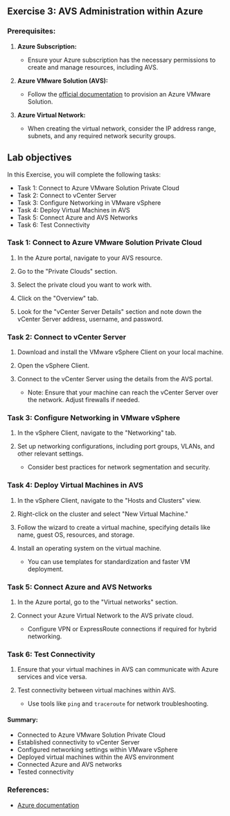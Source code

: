 ## Exercise 3: AVS Administration within Azure 

### Prerequisites:

1. **Azure Subscription:**
   - Ensure your Azure subscription has the necessary permissions to create and manage resources, including AVS.

2. **Azure VMware Solution (AVS):**
   - Follow the [official documentation](https://docs.microsoft.com/en-us/azure/azure-vmware/) to provision an Azure VMware Solution.

3. **Azure Virtual Network:**
   - When creating the virtual network, consider the IP address range, subnets, and any required network security groups.

## Lab objectives

In this Exercise, you will complete the following tasks:

+ Task 1: Connect to Azure VMware Solution Private Cloud
+ Task 2: Connect to vCenter Server 
+ Task 3: Configure Networking in VMware vSphere
+ Task 4: Deploy Virtual Machines in AVS
+ Task 5: Connect Azure and AVS Networks
+ Task 6: Test Connectivity

### Task 1: Connect to Azure VMware Solution Private Cloud

1. In the Azure portal, navigate to your AVS resource.

2. Go to the "Private Clouds" section.

3. Select the private cloud you want to work with.

4. Click on the "Overview" tab.

5. Look for the "vCenter Server Details" section and note down the vCenter Server address, username, and password.

### Task 2: Connect to vCenter Server

1. Download and install the VMware vSphere Client on your local machine.

2. Open the vSphere Client.

3. Connect to the vCenter Server using the details from the AVS portal.

   - Note: Ensure that your machine can reach the vCenter Server over the network. Adjust firewalls if needed.

### Task 3: Configure Networking in VMware vSphere

1. In the vSphere Client, navigate to the "Networking" tab.

2. Set up networking configurations, including port groups, VLANs, and other relevant settings.

   - Consider best practices for network segmentation and security.

### Task 4: Deploy Virtual Machines in AVS

1. In the vSphere Client, navigate to the "Hosts and Clusters" view.

2. Right-click on the cluster and select "New Virtual Machine."

3. Follow the wizard to create a virtual machine, specifying details like name, guest OS, resources, and storage.

4. Install an operating system on the virtual machine.

   - You can use templates for standardization and faster VM deployment.

### Task 5: Connect Azure and AVS Networks

1. In the Azure portal, go to the "Virtual networks" section.

2. Connect your Azure Virtual Network to the AVS private cloud.

   - Configure VPN or ExpressRoute connections if required for hybrid networking.

### Task 6: Test Connectivity

1. Ensure that your virtual machines in AVS can communicate with Azure services and vice versa.

2. Test connectivity between virtual machines within AVS.

   - Use tools like `ping` and `traceroute` for network troubleshooting.


#### Summary:

- Connected to Azure VMware Solution Private Cloud
- Established connectivity to vCenter Server
- Configured networking settings within VMware vSphere
- Deployed virtual machines within the AVS environment
- Connected Azure and AVS networks 
- Tested connectivity

### References:

- [Azure documentation](https://docs.microsoft.com/en-us/azure/vmware/) 
